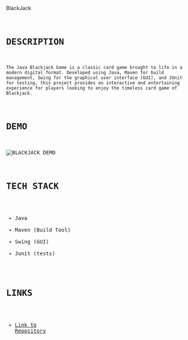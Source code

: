 <summary> BlackJack </summary>
<pre>

#   `DESCRIPTION`
`
The Java Blackjack Game is a classic card game brought to life in a modern digital format. Developed using Java, Maven for build management, Swing for the graphical user interface (GUI), and JUnit for testing, this project provides an interactive and entertaining experience for players looking to enjoy the timeless card game of Blackjack.
`
#   `DEMO`
![BLACKJACK_DEMO](https://github.com/chrisreylo73/chrisreylo73/assets/72224622/41660bea-a381-4c24-a796-ee6361b8523a)
#   `TECH STACK`
- Java
- Maven (Build Tool)
- Swing (GUI)
- Junit (tests)
#   `LINKS`
- [Link to Repository](https://github.com/chrisreylo73/Black-Jack)

</pre>
</details> 

